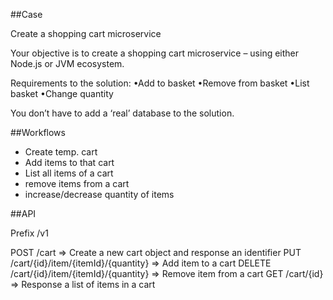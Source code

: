 ##Case

Create a shopping cart microservice

Your objective is to create a shopping cart microservice – using either Node.js or JVM ecosystem.

Requirements to the solution:
•Add to basket
•Remove from basket
•List basket
•Change quantity

You don’t have to add a ‘real’ database to the solution.

##Workflows

 * Create temp. cart
 * Add items to that cart
 * List all items of a cart
 * remove items from a cart
 * increase/decrease quantity of items

##API

Prefix /v1

POST /cart => Create a new cart object and response an identifier
PUT /cart/{id}/item/{itemId}/{quantity} => Add item to a cart
DELETE /cart/{id}/item/{itemId}/{quantity} => Remove item from a cart
GET /cart/{id} => Response a list of items in a cart